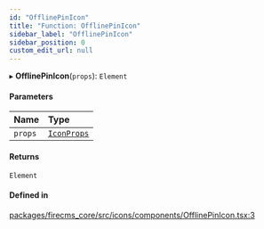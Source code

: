 ```yaml
---
id: "OfflinePinIcon"
title: "Function: OfflinePinIcon"
sidebar_label: "OfflinePinIcon"
sidebar_position: 0
custom_edit_url: null
---
```


▸ **OfflinePinIcon**(`props`): `Element`

#### Parameters

| Name | Type |
| :------ | :------ |
| `props` | [`IconProps`](../types/IconProps.md) |

#### Returns

`Element`

#### Defined in

[packages/firecms_core/src/icons/components/OfflinePinIcon.tsx:3](https://github.com/FireCMSco/firecms/blob/d45f3739/packages/firecms_core/src/icons/components/OfflinePinIcon.tsx#L3)
